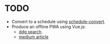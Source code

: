 # TODO

* Convert to a schedule using [schedule-convert](https://github.com/Zverik/schedule-convert).
* Produce an offline PWA using Vue.js:
  * [ddg search](https://duckduckgo.com/?q=offline+pwa+vue&t=ffab&ia=web).
  * [medium article](https://laniewski.me/vue/pwa/offline/2019/01/04/creating-offline-first-vue-apps.html)
